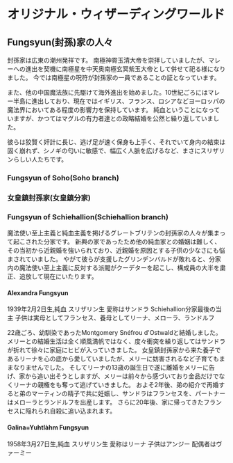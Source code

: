 # オリジナル・ウィザーディングワールド

## Fungsyun(封孫)家の人々
封孫家は広東の潮州発祥です。
南極神霄玉清大帝を崇拝していましたが、マレーへの進出を契機に南極星を中天奥南極玄冥紫玉大帝として併せて祀る様になりました。
今では南極星の呪符が封孫家の一員であることの証となっています。

また、他の中国魔法族に先駆けて海外進出を始めました。10世紀ごろにはマレー半島に進出しており、現在ではイギリス、フランス、ロシアなどヨーロッパの魔法界においてある程度の影響力を保持しています。
純血ということになっていますが、かつてはマグルの有力者達との政略結婚を公然と繰り返していました。

彼らは狡賢く奸計に長じ、逃げ足が速く保身も上手く、それでいて身内の結束は固く崩れず、シノギの匂いに敏感で、幅広く人脈を広げるなど、まさにスリザリンらしい人たちです。
### Fungsyun of Soho(Soho branch)
 
### 女皇鎮封孫家(女皇鎮分家)
### Fungsyun of Schiehallion(Schiehallion branch)
魔法使い至上主義と純血主義を掲げるグレートブリテンの封孫家の人々が集まって起こされた分家です。
新興の家であったため他の純血家との婚姻は難しく、その当初から近親婚を強いられており、近親婚を原因とする子供の少なさにも悩まされていました。
やがて彼らが支援したグリンデンバルドが敗れると、分家内の魔法使い至上主義に反対する派閥がクーデターを起こし、構成員の大半を粛正、追放して現在にいたります。

#### Alexandra Fungsyun
1939年2月2日生,純血
スリザリン生
愛称はサンドラ
Schiehallion分家最後の当主
子供は実母としてフランセス、養母としてリーナ、メローラ、ランドルフ

22歳ごろ、幼馴染であったMontgomery Snéfrou d'Ostwaldと結婚しました。メリーとの結婚生活は全く順風満帆ではなく、度々衝突を繰り返してはサンドラが折れて徐々に家庭にヒビが入っていきました。
女皇鎮封孫家から来た養子であるリーナを心の底から愛していましたが、メリーに妨害されるなど子育てもままなりませんでした。
そしてリーナの13歳の誕生日で遂に離婚をメリーに告げ、家から追い出そうとしますが、メリーは前々から感づいており金品だけでなくリーナの親権をも奪って逃げていきました。
およそ2年後、弟の紹介で再婚すると弟のマーティンの精子で共に妊娠し、サンドラはフランセスを、パートナーはメローラとランドルフを出産します。
さらに20年後、家に帰ってきたフランセスに陥れられ自殺に追い込まれます。

#### Galina=Yuhtlàhm Fungsyun
1958年3月27日生,純血
スリザリン生
愛称はリーナ
子供はアンジー
配偶者はヴァーミー